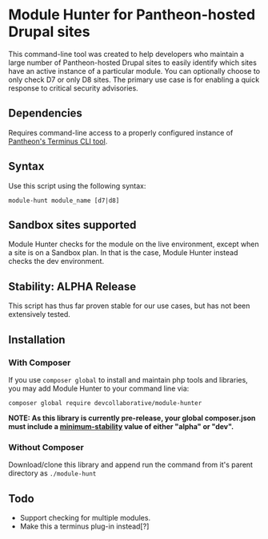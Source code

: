 # Module Hunter for Pantheon-hosted Drupal sites

This command-line tool was created to help developers who maintain a large number of Pantheon-hosted Drupal sites to easily identify which sites have an active instance of a particular module. You can optionally choose to only check D7 or only D8 sites. The primary use case is for enabling a quick response to critical security advisories.

## Dependencies
 Requires command-line access to a properly configured instance of [Pantheon's Terminus CLI tool](https://github.com/pantheon-systems/terminus).

## Syntax
Use this script using the following
syntax:

`module-hunt module_name [d7|d8]`

## Sandbox sites supported
Module Hunter checks for the module on the live environment, except when a site is on a Sandbox plan. In that is the case, Module Hunter instead checks the dev environment.

## Stability: ALPHA Release
This script has thus far proven stable for our use cases, but has not been extensively tested.

## Installation
### With Composer
If you use `composer global` to install and maintain php tools and libraries, you may add Module Hunter to your command line via:

`composer global require devcollaborative/module-hunter`

**NOTE: As this library is currently pre-release, your global composer.json must include a [minimum-stability](https://getcomposer.org/doc/04-schema.md#minimum-stability) value of either "alpha" or "dev".**

### Without Composer
Download/clone this library and append run the command from it's parent directory as `./module-hunt`

## Todo
* Support checking for multiple modules.
* Make this a terminus plug-in instead[?]
